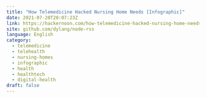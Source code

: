 ```yaml
---
title: "How Telemedicine Hacked Nursing Home Needs [Infographic]"
date: 2021-07-20T20:07:23Z
link: https://hackernoon.com/how-telemedicine-hacked-nursing-home-needs-infographic-ao1335pe?source=rss&utm_medium=RSS&utm_source=news.12bit.vn
site: github.com/dylang/node-rss
language: English
category:
  - telemedicine
  - telehealth
  - nursing-homes
  - infographic
  - health
  - healthtech
  - digital-health
draft: false
---
```

